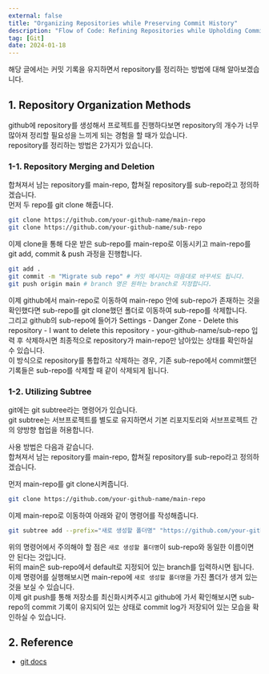 ```yaml
---
external: false
title: "Organizing Repositories while Preserving Commit History"
description: "Flow of Code: Refining Repositories while Upholding Commit Records"
tag: [Git]
date: 2024-01-18
---
```


해당 글에서는 커밋 기록을 유지하면서 repository를 정리하는 방법에 대해 알아보겠습니다.

## 1. Repository Organization Methods

github에 repository를 생성해서 프로젝트를 진행하다보면 repository의 개수가 너무 많아져 정리할 필요성을 느끼게 되는 경험을 할 때가 있습니다.  
repository를 정리하는 방법은 2가지가 있습니다.

### 1-1. Repository Merging and Deletion

합쳐져서 남는 repository를 main-repo, 합쳐질 repository를 sub-repo라고 정의하겠습니다.  
먼저 두 repo를 git clone 해줍니다.

```bash
git clone https://github.com/your-github-name/main-repo
git clone https://github.com/your-github-name/sub-repo
```

이제 clone을 통해 다운 받은 sub-repo를 main-repo로 이동시키고 main-repo를 git add, commit & push 과정을 진행합니다.

```bash
git add .
git commit -m "Migrate sub repo" # 커밋 메시지는 마음대로 바꾸셔도 됩니다.
git push origin main # branch 명은 원하는 branch로 지정합니다.
```

이제 github에서 main-repo로 이동하여 main-repo 안에 sub-repo가 존재하는 것을 확인했다면 sub-repo를 git clone했던 폴더로 이동하여 sub-repo를 삭제합니다.  
그리고 github의 sub-repo에 들어가 Settings - Danger Zone - Delete this repository - I want to delete this repository - your-github-name/sub-repo 입력 후 삭제하시면 최종적으로 repository가 main-repo만 남아있는 상태를 확인하실 수 있습니다.  
이 방식으로 repository를 통합하고 삭제하는 경우, 기존 sub-repo에서 commit했던 기록들은 sub-repo를 삭제할 때 같이 삭제되게 됩니다.

### 1-2. Utilizing Subtree

git에는 git subtree라는 명령어가 있습니다.  
git subtree는 서브프로젝트를 별도로 유지하면서 기본 리포지토리와 서브프로젝트 간의 양방향 협업을 허용합니다.  

사용 방법은 다음과 같습니다.  
합쳐져서 남는 repository를 main-repo, 합쳐질 repository를 sub-repo라고 정의하겠습니다.  

먼저 main-repo를 git clone시켜줍니다.

```bash
git clone https://github.com/your-github-name/main-repo
```

이제 main-repo로 이동하여 아래와 같이 명령어를 작성해줍니다.

```bash
git subtree add --prefix="새로 생성할 폴더명" "https://github.com/your-github-name/sub-repo" main
```

위의 명령어에서 주의해야 할 점은 `새로 생성할 폴더명`이 sub-repo와 동일한 이름이면 안 된다는 것입니다.  
뒤의 main은 sub-repo에서 default로 지정되어 있는 branch를 입력하시면 됩니다.  
이제 명령어를 실행해보시면 main-repo에 `새로 생성할 폴더명`을 가진 폴더가 생겨 있는 것을 보실 수 있습니다.  
이제 git push를 통해 저장소를 최신화시켜주시고 github에 가서 확인해보시면 sub-repo의 commit 기록이 유지되어 있는 상태로 commit log가 저장되어 있는 모습을 확인하실 수 있습니다.

## 2. Reference

- [git docs](https://git-memo.readthedocs.io/en/latest/subtree.html)
